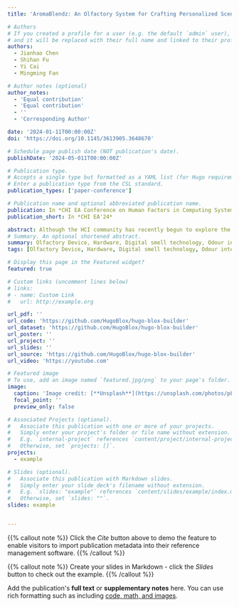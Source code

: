 ```yaml
---
title: 'AromaBlendz: An Olfactory System for Crafting Personalized Scents'

# Authors
# If you created a profile for a user (e.g. the default `admin` user), write the username (folder name) here
# and it will be replaced with their full name and linked to their profile.
authors:
  - Jianhao Chen
  - Shihan Fu
  - Yi Cai
  - Mingming Fan

# Author notes (optional)
author_notes:
  - 'Equal contribution'
  - 'Equal contribution'
  - ''
  - 'Corresponding Author'

date: '2024-01-11T00:00:00Z'
doi: 'https://doi.org/10.1145/3613905.3648670'

# Schedule page publish date (NOT publication's date).
publishDate: '2024-05-011T00:00:00Z'

# Publication type.
# Accepts a single type but formatted as a YAML list (for Hugo requirements).
# Enter a publication type from the CSL standard.
publication_types: ['paper-conference']

# Publication name and optional abbreviated publication name.
publication: In *CHI EA Conference on Human Factors in Computing Systems-Extended Abstracts*
publication_short: In *CHI EA'24*

abstract: Although the HCI community has recently begun to explore the usage of scent to enrich interactive system experiences (e.g., making VR more immersive), scent is often preset. In contrast, personalized scents might help trigger emotional responses and memory recall in many application scenarios, ranging from fostering relaxaction to managing emotional states. We present AromaBlendz, a novel digital platform that enables users to create and customize their unique scent profiles. AromaBlendz comprises both hardware and software components that collectively deliver a seamless scent customization experience. The hardware includes a blending mechanism for essence oils and a user-friendly control unit, while the software component provides an intuitive interface for users to create, preview, and store their preferred scents. The platform not only allows for the generation of personalized scent profiles using a library of essential oils but also facilitates the process of scent creation through an accessible and interactive user interface.
# Summary. An optional shortened abstract.
summary: Olfactory Device, Hardware, Digital smell technology, Odour interfaces, Olfactory experiences
tags: [Olfactory Device, Hardware, Digital smell technology, Odour interfaces, Olfactory experiences]

# Display this page in the Featured widget?
featured: true

# Custom links (uncomment lines below)
# links:
# - name: Custom Link
#   url: http://example.org

url_pdf: ''
url_code: 'https://github.com/HugoBlox/hugo-blox-builder'
url_dataset: 'https://github.com/HugoBlox/hugo-blox-builder'
url_poster: ''
url_project: ''
url_slides: ''
url_source: 'https://github.com/HugoBlox/hugo-blox-builder'
url_video: 'https://youtube.com'

# Featured image
# To use, add an image named `featured.jpg/png` to your page's folder.
image:
  caption: 'Image credit: [**Unsplash**](https://unsplash.com/photos/pLCdAaMFLTE)'
  focal_point: ''
  preview_only: false

# Associated Projects (optional).
#   Associate this publication with one or more of your projects.
#   Simply enter your project's folder or file name without extension.
#   E.g. `internal-project` references `content/project/internal-project/index.md`.
#   Otherwise, set `projects: []`.
projects:
  - example

# Slides (optional).
#   Associate this publication with Markdown slides.
#   Simply enter your slide deck's filename without extension.
#   E.g. `slides: "example"` references `content/slides/example/index.md`.
#   Otherwise, set `slides: ""`.
slides: example


---
```



{{% callout note %}}
Click the _Cite_ button above to demo the feature to enable visitors to import publication metadata into their reference management software.
{{% /callout %}}

{{% callout note %}}
Create your slides in Markdown - click the _Slides_ button to check out the example.
{{% /callout %}}

Add the publication's **full text** or **supplementary notes** here. You can use rich formatting such as including [code, math, and images](https://docs.hugoblox.com/content/writing-markdown-latex/).
